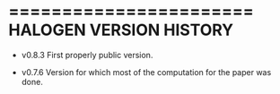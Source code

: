 =======================
HALOGEN VERSION HISTORY
=======================

* v0.8.3
  First properly public version.

* v0.7.6
  Version for which most of the computation for the paper was done.
